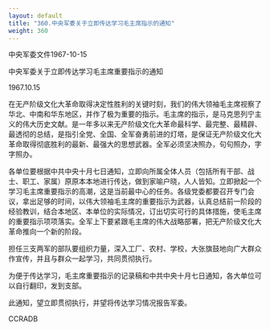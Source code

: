 ```yaml
---
layout: default
title: "360.中央军委关于立即传达学习毛主席指示的通知"
weight: 360
---
```


中央军委文件1967-10-15

中央军委关于立即传达学习毛主席重要指示的通知

1967.10.15

在无产阶级文化大革命取得决定性胜利的关键时刻，我们的伟大领袖毛主席视察了华北、中南和华东地区，并作了极为重要的指示。毛主席的指示，是马克思列宁主义的伟大历史文献。是一年多以来无产阶级文化大革命最科学、最完整、最精辟、最透彻的总结，是指引全党、全国、全军奋勇前进的灯塔，是保证无产阶级文化大革命取得彻底胜利的最新、最强大的思想武器。全军必须坚决照办，句句照办，字字照办。

各单位要根据中共中央十月七日通知，立即向所属全体人员（包括所有干部、战士、职工、家属）原原本本地进行传达，做到家喻户晓，人人皆知。立即掀起一个学习毛主席重要指示的高潮，这是当前最中心的任务。各级党委都要召开专门会议，拿出足够的时间，以伟大领袖毛主席的重要指示为武器，认真总结前一阶段的经验教训，结合本地区、本单位的实际情况，订出切实可行的具体措施，使毛主席的重要指示项项落实。全军上下要紧跟毛主席的伟大战略部署，把无产阶级文化大革命推向一个新的阶段。

担任三支两军的部队要组织力量，深入工厂、农村、学校，大张旗鼓地向广大群众作宣传，并且与群众一起学习，共同贯彻执行。

为便于传达学习，毛主席重要指示的记录稿和中共中央十月七日通知，各大单位可以自行翻印，发到支部。

此通知，望立即贯彻执行，并望将传达学习情况报告军委。

CCRADB

